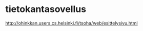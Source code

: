 tietokantasovellus
==================

http://ohinkkan.users.cs.helsinki.fi/tsoha/web/esittelysivu.html

